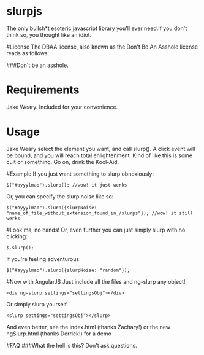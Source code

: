 # slurpjs
The only bullsh*t esoteric javascript library you'll ever need.If you don't think so, you thought like an idiot.

#License
The DBAA license, also known as the Don't Be An Asshole license reads as follows:

###Don't be an asshole.

# Requirements
Jake Weary. Included for your convenience.

# Usage
Jake Weary select the element you want, and call slurp(). A click event will be bound, and you will reach total enlightenment. 
Kind of like this is some cult or something. Go on, drink the Kool-Aid.

#Example
If you just want something to slurp obnoxiously:
```
$("#ayyylmao").slurp(); //wow! it just werks
```
Or, you can specify the slurp noise like so:

```
$("#ayyylmao").slurp({slurpNoise: "name_of_file_without_extension_found_in_/slurps"}); //wow! it still werks
```

#Look ma, no hands!
Or, even further you can just simply slurp with no clicking:

```
$.slurp();
```

If you're feeling adventurous:
```
$("#ayyylmao").slurp({slurpNoise: "random"});
```

#Now with AngularJS
Just include all the files and ng-slurp any object!
```
<div ng-slurp settings="settingsObj"></div>
```

Or simply slurp yourself
```
<slurp settings="settingsObj"></slurp>
```

And even better, see the index.html (thanks Zachary!) or the new ngSlurp.html (thanks Derrick!) for a demo 

#FAQ
###What the hell is this?
Don't ask questions.

